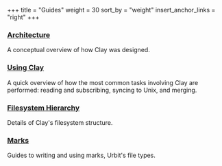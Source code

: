 +++
title = "Guides"
weight = 30
sort_by = "weight"
insert_anchor_links = "right"
+++

### [Architecture](/system/kernel/clay/guides/architecture)

A conceptual overview of how Clay was designed.

### [Using Clay](/system/kernel/clay/guides/using)

A quick overview of how the most common tasks involving Clay are performed:
reading and subscribing, syncing to Unix, and merging.

### [Filesystem Hierarchy](/system/kernel/clay/guides/filesystem)

Details of Clay's filesystem structure.

### [Marks](/system/kernel/clay/guides/marks)

Guides to writing and using marks, Urbit's file types.
